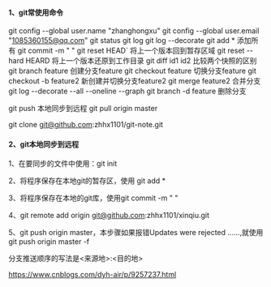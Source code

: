 #### 1、git常使用命令

git config --global user.name "zhanghongxu"
git config --global user.email "1085360155@qq.com"
git status
git log 
git log --decorate
git add *    添加所有 
git commit -m " "
git reset HEAD`     将上一个版本回到暂存区域
git reset --hard HEARD 将上一个版本还原到工作目录
git diff id1  id2     比较两个快照的区别
git branch feature    创建分支feature 
git checkout feature    切换分支feature 
git checkout -b feature2    新创建并切换分支feature2 
git merge feature2   合并分支
git log --decorate --all --oneline --graph
git branch -d feature  删除分支

git push 本地同步到远程
git pull origin master

git clone git@github.com:zhhx1101/git-note.git

#### 2、git本地同步到远程

1、在要同步的文件中使用：git init 

2、将程序保存在本地git的暂存区，使用 git add *  

3、将程序保存在本地的git库，使用git commit -m "     "

4、git remote add origin git@github.com:zhhx1101/xinqiu.git

5、git push origin master，本步骤如果报错Updates were rejected ......,就使用git push origin master -f





分支推送顺序的写法是<来源地>:<目的地>

https://www.cnblogs.com/dyh-air/p/9257237.html

